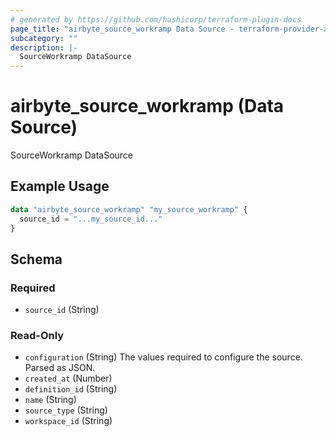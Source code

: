 ```yaml
---
# generated by https://github.com/hashicorp/terraform-plugin-docs
page_title: "airbyte_source_workramp Data Source - terraform-provider-airbyte"
subcategory: ""
description: |-
  SourceWorkramp DataSource
---
```


# airbyte_source_workramp (Data Source)

SourceWorkramp DataSource

## Example Usage

```terraform
data "airbyte_source_workramp" "my_source_workramp" {
  source_id = "...my_source_id..."
}
```

<!-- schema generated by tfplugindocs -->
## Schema

### Required

- `source_id` (String)

### Read-Only

- `configuration` (String) The values required to configure the source. Parsed as JSON.
- `created_at` (Number)
- `definition_id` (String)
- `name` (String)
- `source_type` (String)
- `workspace_id` (String)
